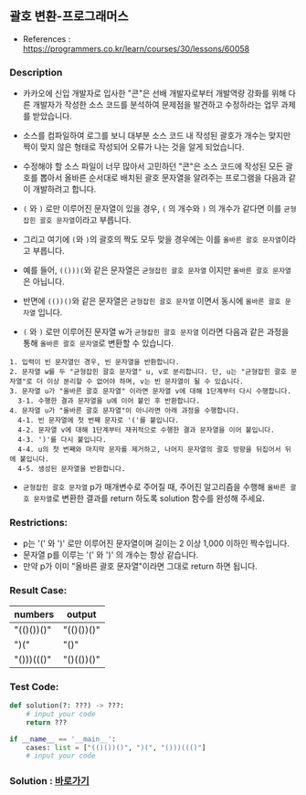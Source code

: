 ## 괄호 변환-프로그래머스

* References : https://programmers.co.kr/learn/courses/30/lessons/60058

### Description

* 카카오에 신입 개발자로 입사한 "콘"은 선배 개발자로부터 개발역량 강화를 위해 다른 개발자가 작성한 소스 코드를 분석하여 문제점을 발견하고 수정하라는 업무 과제를 받았습니다. 
* 소스를 컴파일하여 로그를 보니 대부분 소스 코드 내 작성된 괄호가 개수는 맞지만 짝이 맞지 않은 형태로 작성되어 오류가 나는 것을 알게 되었습니다.
* 수정해야 할 소스 파일이 너무 많아서 고민하던 "콘"은 소스 코드에 작성된 모든 괄호를 뽑아서 올바른 순서대로 배치된 괄호 문자열을 알려주는 프로그램을 다음과 같이 개발하려고 합니다.

* `(` 와 `)` 로만 이루어진 문자열이 있을 경우, `(` 의 개수와 `)` 의 개수가 같다면 이를 `균형잡힌 괄호 문자열`이라고 부릅니다.
* 그리고 여기에 `(`와 `)`의 괄호의 짝도 모두 맞을 경우에는 이를 `올바른 괄호 문자열`이라고 부릅니다.
* 예를 들어, `(()))(`와 같은 문자열은 `균형잡힌 괄호 문자열` 이지만 `올바른 괄호 문자열`은 아닙니다.
* 반면에 `(())()`와 같은 문자열은 `균형잡힌 괄호 문자열` 이면서 동시에 `올바른 괄호 문자열` 입니다.

* `(` 와 `)` 로만 이루어진 문자열 w가 `균형잡힌 괄호 문자열` 이라면 다음과 같은 과정을 통해 `올바른 괄호 문자열`로 변환할 수 있습니다.

```
1. 입력이 빈 문자열인 경우, 빈 문자열을 반환합니다. 
2. 문자열 w를 두 "균형잡힌 괄호 문자열" u, v로 분리합니다. 단, u는 "균형잡힌 괄호 문자열"로 더 이상 분리할 수 없어야 하며, v는 빈 문자열이 될 수 있습니다. 
3. 문자열 u가 "올바른 괄호 문자열" 이라면 문자열 v에 대해 1단계부터 다시 수행합니다. 
  3-1. 수행한 결과 문자열을 u에 이어 붙인 후 반환합니다. 
4. 문자열 u가 "올바른 괄호 문자열"이 아니라면 아래 과정을 수행합니다. 
  4-1. 빈 문자열에 첫 번째 문자로 '('를 붙입니다. 
  4-2. 문자열 v에 대해 1단계부터 재귀적으로 수행한 결과 문자열을 이어 붙입니다. 
  4-3. ')'를 다시 붙입니다. 
  4-4. u의 첫 번째와 마지막 문자를 제거하고, 나머지 문자열의 괄호 방향을 뒤집어서 뒤에 붙입니다. 
  4-5. 생성된 문자열을 반환합니다.
```

* `균형잡힌 괄호 문자열` p가 매개변수로 주어질 때, 주어진 알고리즘을 수행해 `올바른 괄호 문자열`로 변환한 결과를 return 하도록 solution 함수를 완성해 주세요.

### Restrictions:

* p는 '(' 와 ')' 로만 이루어진 문자열이며 길이는 2 이상 1,000 이하인 짝수입니다.
* 문자열 p를 이루는 '(' 와 ')' 의 개수는 항상 같습니다.
* 만약 p가 이미 "올바른 괄호 문자열"이라면 그대로 return 하면 됩니다.

### Result Case:

| numbers | output |
|---|---|
| "(()())()" | "(()())()" |
| ")(" | "()" |
| "()))((()" | "()(())()" |

### Test Code:
```python
def solution(?: ???) -> ???:
    # input your code
    return ???

if __name__ == '__main__':
    cases: list = ["(()())()", ")(", "()))((()"]
    # input your code
```

### Solution : [바로가기](https://github.com/takhyun12/Algorithm-Essential-Training/blob/main/Solutions/parentheses.py)
